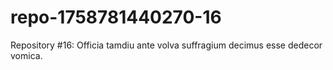 # repo-1758781440270-16
Repository #16: Officia tamdiu ante volva suffragium decimus esse dedecor vomica.
